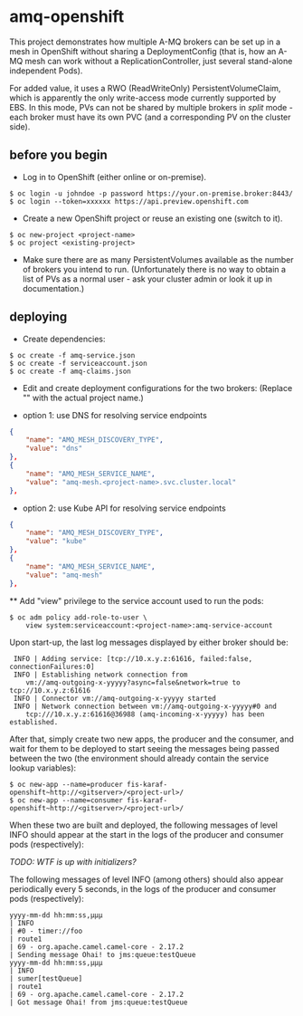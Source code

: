 # amq-openshift

This project demonstrates how multiple A-MQ brokers can be set up in a mesh in
OpenShift without sharing a DeploymentConfig (that is, how an A-MQ mesh can
work without a ReplicationController, just several stand-alone independent
Pods).

For added value, it uses a RWO (ReadWriteOnly) PersistentVolumeClaim, which is
apparently the only write-access mode currently supported by EBS. In this mode,
PVs can not be shared by multiple brokers in *split* mode - each broker must
have its own PVC (and a corresponding PV on the cluster side).

## before you begin

* Log in to OpenShift (either online or on-premise).

```shell
$ oc login -u johndoe -p password https://your.on-premise.broker:8443/
$ oc login --token=xxxxxx https://api.preview.openshift.com
```

* Create a new OpenShift project or reuse an existing one (switch to it).

```shell
$ oc new-project <project-name>
$ oc project <existing-project>
```

* Make sure there are as many PersistentVolumes available as the number of brokers you intend to run. (Unfortunately there is no way to obtain a list of PVs as a normal user - ask your cluster admin or look it up in documentation.)

## deploying

* Create dependencies:

```shell
$ oc create -f amq-service.json
$ oc create -f serviceaccount.json
$ oc create -f amq-claims.json
```

* Edit and create deployment configurations for the two brokers:
    (Replace "<project-name>" with the actual project name.)

 - option 1: use DNS for resolving service endpoints
```json
{
    "name": "AMQ_MESH_DISCOVERY_TYPE",
    "value": "dns"
},
{
    "name": "AMQ_MESH_SERVICE_NAME",
    "value": "amq-mesh.<project-name>.svc.cluster.local"
},
```

 - option 2: use Kube API for resolving service endpoints
```json
{
    "name": "AMQ_MESH_DISCOVERY_TYPE",
    "value": "kube"
},
{
    "name": "AMQ_MESH_SERVICE_NAME",
    "value": "amq-mesh"
},
```

** Add "view" privilege to the service account used to run the pods:

```shell
$ oc adm policy add-role-to-user \
	view system:serviceaccount:<project-name>:amq-service-account
```

Upon start-up, the last log messages displayed by either broker should be:

```
 INFO | Adding service: [tcp://10.x.y.z:61616, failed:false, connectionFailures:0]
 INFO | Establishing network connection from
	vm://amq-outgoing-x-yyyyy?async=false&network=true to tcp://10.x.y.z:61616
 INFO | Connector vm://amq-outgoing-x-yyyyy started
 INFO | Network connection between vm://amq-outgoing-x-yyyyy#0 and
	tcp:///10.x.y.z:61616@36988 (amq-incoming-x-yyyyy) has been established.
```

After that, simply create two new apps, the producer and the consumer, and wait
for them to be deployed to start seeing the messages being passed between the
two (the environment should already contain the service lookup variables):

```shell
$ oc new-app --name=producer fis-karaf-openshift~http://<gitserver>/<project-url>/
$ oc new-app --name=consumer fis-karaf-openshift~http://<gitserver>/<project-url>/
```

When these two are built and deployed, the following messages of level INFO
should appear at the start in the logs of the producer and consumer pods
(respectively):

*TODO: WTF is up with initializers?*

The following messages of level INFO (among others) should also appear
periodically every 5 seconds, in the logs of the producer and consumer pods
(respectively):

```
yyyy-mm-dd hh:mm:ss,µµµ
| INFO 
| #0 - timer://foo
| route1
| 69 - org.apache.camel.camel-core - 2.17.2
| Sending message Ohai! to jms:queue:testQueue
yyyy-mm-dd hh:mm:ss,µµµ
| INFO
| sumer[testQueue]
| route1
| 69 - org.apache.camel.camel-core - 2.17.2
| Got message Ohai! from jms:queue:testQueue
```
